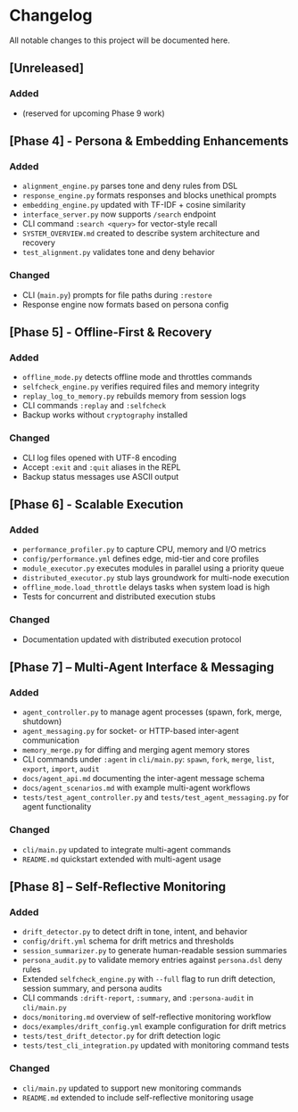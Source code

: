 # Changelog

All notable changes to this project will be documented here.

## [Unreleased]

### Added 
- (reserved for upcoming Phase 9 work)

## [Phase 4] - Persona & Embedding Enhancements

### Added
- `alignment_engine.py` parses tone and deny rules from DSL  
- `response_engine.py` formats responses and blocks unethical prompts  
- `embedding_engine.py` updated with TF-IDF + cosine similarity  
- `interface_server.py` now supports `/search` endpoint  
- CLI command `:search <query>` for vector-style recall  
- `SYSTEM_OVERVIEW.md` created to describe system architecture and recovery  
- `test_alignment.py` validates tone and deny behavior  

### Changed
- CLI (`main.py`) prompts for file paths during `:restore`  
- Response engine now formats based on persona config  

## [Phase 5] - Offline-First & Recovery

### Added
- `offline_mode.py` detects offline mode and throttles commands  
- `selfcheck_engine.py` verifies required files and memory integrity  
- `replay_log_to_memory.py` rebuilds memory from session logs  
- CLI commands `:replay` and `:selfcheck`  
- Backup works without `cryptography` installed  

### Changed
- CLI log files opened with UTF-8 encoding  
- Accept `:exit` and `:quit` aliases in the REPL  
- Backup status messages use ASCII output  

## [Phase 6] - Scalable Execution

### Added
- `performance_profiler.py` to capture CPU, memory and I/O metrics  
- `config/performance.yml` defines edge, mid-tier and core profiles  
- `module_executor.py` executes modules in parallel using a priority queue  
- `distributed_executor.py` stub lays groundwork for multi-node execution  
- `offline_mode.load_throttle` delays tasks when system load is high  
- Tests for concurrent and distributed execution stubs  

### Changed
- Documentation updated with distributed execution protocol  

## [Phase 7] – Multi-Agent Interface & Messaging

### Added
- `agent_controller.py` to manage agent processes (spawn, fork, merge, shutdown)  
- `agent_messaging.py` for socket- or HTTP-based inter-agent communication  
- `memory_merge.py` for diffing and merging agent memory stores  
- CLI commands under `:agent` in `cli/main.py`: `spawn`, `fork`, `merge`, `list`, `export`, `import`, `audit`  
- `docs/agent_api.md` documenting the inter-agent message schema  
- `docs/agent_scenarios.md` with example multi-agent workflows  
- `tests/test_agent_controller.py` and `tests/test_agent_messaging.py` for agent functionality  

### Changed
- `cli/main.py` updated to integrate multi-agent commands  
- `README.md` quickstart extended with multi-agent usage  

## [Phase 8] – Self-Reflective Monitoring

### Added
- `drift_detector.py` to detect drift in tone, intent, and behavior  
- `config/drift.yml` schema for drift metrics and thresholds  
- `session_summarizer.py` to generate human-readable session summaries  
- `persona_audit.py` to validate memory entries against `persona.dsl` deny rules  
- Extended `selfcheck_engine.py` with `--full` flag to run drift detection, session summary, and persona audits  
- CLI commands `:drift-report`, `:summary`, and `:persona-audit` in `cli/main.py`  
- `docs/monitoring.md` overview of self-reflective monitoring workflow  
- `docs/examples/drift_config.yml` example configuration for drift metrics  
- `tests/test_drift_detector.py` for drift detection logic  
- `tests/test_cli_integration.py` updated with monitoring command tests  

### Changed
- `cli/main.py` updated to support new monitoring commands  
- `README.md` extended to include self-reflective monitoring usage  
